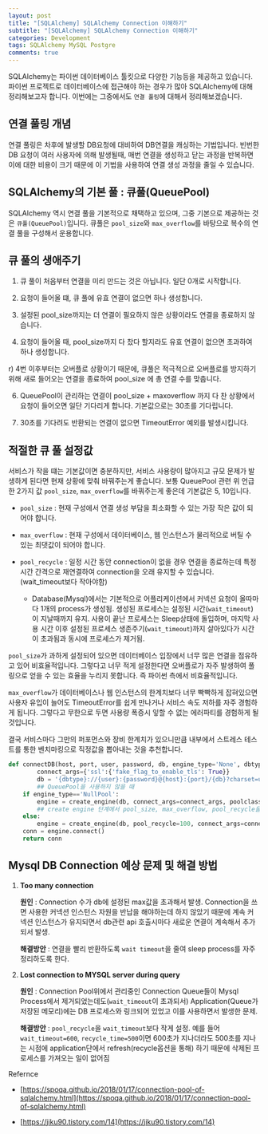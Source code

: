 ```yaml
---  
layout: post
title: "[SQLAlchemy] SQLAlchemy Connection 이해하기"
subtitle: "[SQLAlchemy] SQLAlchemy Connection 이해하기"  
categories: Development 
tags: SQLAlchemy MySQL Postgre
comments: true  
---  
```


SQLAlchemy는 파이썬 데이터베이스 툴킷으로 다양한 기능등을 제공하고 있습니다. 파이썬 프로젝트로 데이터베이스에 접근해야 하는 경우가 많아 SQLAlchemy에 대해 정리해보고자 합니다. 이번에는 그중에서도 `연결 풀링`에 대해서 정리해보겠습니다.

## 연결 풀링 개념

연결 풀링은 차후에 발생할 DB요청에 대비하여 DB연결을 캐싱하는 기법입니다. 빈번한 DB 요청이 여러 사용자에 의해 발생될때, 매번 연결을 생성하고 닫는 과정을 반복하면 이에 대한 비용이 크기 때문에 이 기법을 사용하여 연결 생성 과정을 줄일 수 있습니다.

## SQLAlchemy의 기본 풀 : 큐풀(QueuePool)

SQLAlchemy 역시 연결 풀을 기본적으로 채택하고 있으며, 그중 기본으로 제공하는 것은 `큐풀(QueuePool)`입니다. 큐풀은 `pool_size`와 `max_overflow`를 바탕으로 복수의 연결 풀을 구성해서 운용합니다.

## 큐 풀의 생애주기

1) 큐 풀이 처음부터 연결을 미리 만드는 것은 아닙니다. 일단 0개로 시작합니다.

2) 요청이 들어올 떄, 큐 풀에 유효 연결이 없으면 하나 생성합니다.

3) 설정된 pool_size까지는 더 연결이 필요하지 않은 상황이라도 연결을 종료하지 않습니다.

4) 요청이 들어올 때, pool_size까지 다 찼다 할지라도 유효 연결이 없으면 초과하여 하나 생성합니다.

r) 4번 이후부터는 오버플로 상황이기 때문에, 큐풀은 적극적으로 오버플로를 방지하기 위해 새로 들어오는 연결을 종료하여 pool_size 에 총 연결 수를 맞춥니다.

6) QueuePool이 관리하는 연결이 pool_size + maxoverflow 까지 다 찬 상황에서 요청이 들어오면 일단 기다리게 합니다. 기본값으로는 30초를 기다립니다.

7) 30초를 기다려도 반환되는 연결이 없으면 TimeoutError 예외를 발생시킵니다.

## 적절한 큐 풀 설정값

서비스가 작을 떄는 기본값이면 충분하지만, 서비스 사용량이 많아지고 규모 문제가 발생하게 된다면 현재 상황에 맞춰 바꿔주는게 좋습니다. 보통 QueuePool 관련 위 언급한 2가지 값 `pool_size`, `max_overflow`를 바꿔주는게 좋은데 기본값은 5, 10입니다.

- `pool_size` : 현재 구성에서 연결 생성 부담을 최소화할 수 있는 가장 작은 값이 되어야 합니다.

- `max_overflow` : 현재 구성에서 데이터베이스, 웹 인스턴스가 물리적으로 버틸 수 있는 최댓값이 되어야 합니다.

- `pool_recycle` : 일정 시간 동안 connection이 없을 경우 연결을 종료하는데 특정 시간 간격으로 재연결하여 connection을 오래 유지할 수 있습니다. (wait_timeout보다 작아야함)
  - Database(Mysql)에서는 기본적으로 어플리케이션에서 커넥션 요청이 올따마다 1개의 process가 생성됨. 생성된 프로세스는 설정된 시간(`wait_timeout`)이 지날때까지 유지. 사용이 끝난 프로세스는 Sleep상태에 돌입하며, 마지막 사용 시간 이후 설정된 프로세스 생존주기(`wait_timeout`)까지 살아있다가 시간이 초과됨과 동시에 프로세스가 제거됨.  

`pool_size`가 과하게 설정되어 있으면 데이터베이스 입장에서 너무 많은 연결을 점유하고 있어 비효율적입니다. 그렇다고 너무 적게 설정한다면 오버플로가 자주 발생하여 풀링으로 얻을 수 있는 효율을 누리지 못합니다. 즉 파이썬 측에서 비효율적입니다.

`max_overflow`가 데이터베이스나 웹 인스턴스의 한계치보다 너무 빡빡하게 잡혀있으면 사용자 유입이 늘어도 TimeoutError를 쉽게 만나거나 서비스 속도 저하를 자주 경험하게 됩니다. 그렇다고 무한으로 두면 사용량 폭증시 잏할 수 없는 에러파티를 경험하게 될 것입니다.

결국 서비스마다 그만의 퍼포먼스와 장비 한계치가 있으니만큼 내부에서 스트레스 테스트를 통한 벤치마킹으로 직정값을 뽑아내는 것을 추천합니다.

```python
def connectDB(host, port, user, password, db, engine_type='None', dbtype='postgresql+psycopg2'):
        connect_args={'ssl':{'fake_flag_to_enable_tls': True}}
        db = '{dbtype}://{user}:{password}@{host}:{port}/{db}?charset=utf8&ssl=true'.format(dbtype='mysql+pymysql', host=host, user=user, port=port, password=password, db=db)
		## QueuePool을 사용하지 않을 때
    if engine_type=='NullPool':
        engine = create_engine(db, connect_args=connect_args, poolclass=NullPool, pool_recycle=100)
		## create engine 단계에서 pool_size, max_overflow, pool_recycle을 옵션으로 줄 수 있다.
    else:
        engine = create_engine(db, pool_recycle=100, connect_args=connect_args)
    conn = engine.connect()
    return conn
```

## Mysql DB Connection 예상 문제 및 해결 방법

1. **Too many connection**

    **원인** : Connection 수가 db에 설정된 max값을 초과해서 발생. Connection을 쓰면 사용한 커넥션 인스턴스 자원을 반납을 해야하는데 하지 않았기 때문에 계속 커넥션 인스턴스가 유지되면서 db관련 api 호출시마다 새로운 연결이 계속해서 추가되서 발생.

    **해결방안** :  연결을 빨리 반환하도록 `wait timeout`을 줄여 sleep process를 자주 정리하도록 한다. 

1. **Lost connection to MYSQL server during query**

    **원인** : Connection Pool위에서 관리중인 Connection Queue들이 Mysql Process에서 제거되었는데도(`wait_timeout`이 초과되서) Application(Queue가 저장된 메모리)에는 DB 프로세스와 링크되어 있었고 이를 사용하면서 발생한 문제. 

    **해결방안** : `pool_recycle`을 `wait_timeout`보다 작게 설정. 예를 들어 `wait_timeout=600`, `recycle_time=500`이면 600초가 지나더라도 500초를 지나는 시점에 application단에서 refresh(recycle옵션을 통해) 하기 때문에 삭제된 프로세스를 가져오는 일이 없어짐

Refernce
- [https://spoqa.github.io/2018/01/17/connection-pool-of-sqlalchemy.html](https://spoqa.github.io/2018/01/17/connection-pool-of-sqlalchemy.html)

- [https://jiku90.tistory.com/14](https://jiku90.tistory.com/14)
